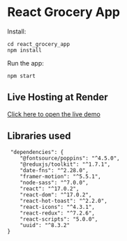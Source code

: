 # React Grocery App
Install:
```shell
cd react_grocery_app
npm install
```
Run the app:
```shell
npm start
```
## Live Hosting at Render
[Click here to open the live demo](https://react-grocery-app.onrender.com)

## Libraries used
```shell
 "dependencies": {
    "@fontsource/poppins": "^4.5.0",
    "@reduxjs/toolkit": "^1.7.1",
    "date-fns": "^2.28.0",
    "framer-motion": "^5.5.1",
    "node-sass": "^7.0.0",
    "react": "^17.0.2",
    "react-dom": "^17.0.2",
    "react-hot-toast": "^2.2.0",
    "react-icons": "^4.3.1",
    "react-redux": "^7.2.6",
    "react-scripts": "5.0.0",
    "uuid": "^8.3.2"
}
```

